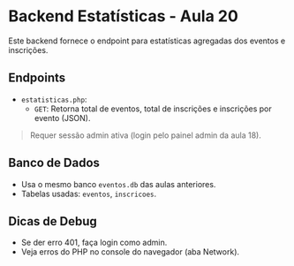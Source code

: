 # Backend Estatísticas - Aula 20

Este backend fornece o endpoint para estatísticas agregadas dos eventos e inscrições.

## Endpoints
- `estatisticas.php`:
  - `GET`: Retorna total de eventos, total de inscrições e inscrições por evento (JSON).

> Requer sessão admin ativa (login pelo painel admin da aula 18).

## Banco de Dados
- Usa o mesmo banco `eventos.db` das aulas anteriores.
- Tabelas usadas: `eventos`, `inscricoes`.

## Dicas de Debug
- Se der erro 401, faça login como admin.
- Veja erros do PHP no console do navegador (aba Network).
